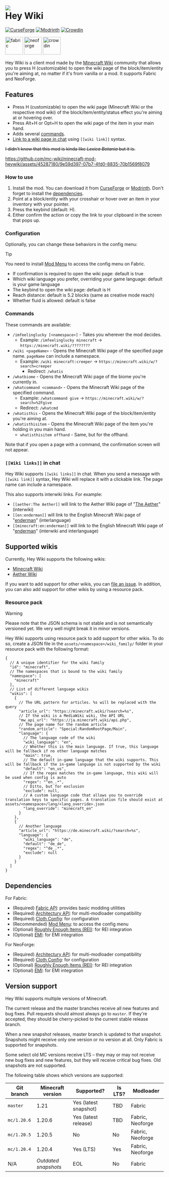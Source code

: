 <!-- Don't forget to update the page on Minecraft Wiki! -->

# ![](https://github.com/mc-wiki/minecraft-mod-heywiki/blob/master/fabric/src/main/resources/icon.png?raw=true) <br> Hey Wiki

[![CurseForge](https://img.shields.io/curseforge/dt/997027?label=CurseForge&color=orange&logoColor=orange&labelColor=black&logo=curseforge)](https://curseforge.com/minecraft/mc-mods/hey-wiki)
[![Modrinth](https://img.shields.io/modrinth/dt/6DnswkCZ?label=Modrinth&color=darkgreen&labelColor=black&logo=modrinth)](https://modrinth.com/mod/hey-wiki)
[![Crowdin](https://badges.crowdin.net/hey-wiki/localized.svg)](https://crowdin.com/project/hey-wiki)

[<img alt="fabric" height="56" src="https://cdn.jsdelivr.net/npm/@intergrav/devins-badges@3/assets/cozy/supported/fabric_vector.svg">](https://fabricmc.net/)
[<img alt="neoforge" height="56" src="https://github.com/mc-wiki/minecraft-mod-heywiki/blob/master/docs/supports_neoforge.svg?raw=true">](https://neoforged.net/)
[<img alt="crowdin" height="56" src="https://cdn.jsdelivr.net/npm/@intergrav/devins-badges@3/assets/cozy/translate/crowdin_vector.svg">](https://crowdin.com/project/hey-wiki)

Hey Wiki is a client mod made by the [Minecraft Wiki](https://minecraft.wiki) community that allows you to press H (customizable)
to open the wiki page of the block/item/entity you're aiming at, no matter if it's from vanilla or a mod.
It supports Fabric and NeoForge.

## Features

- Press H (customizable) to open the wiki page (Minecraft Wiki or the respective mod wiki) of the
  block/item/entity/status effect you're aiming at or hovering over.
- Press Alt+H or Opt+H to open the wiki page of the item in your main hand.
- Adds several [commands](#commands).
- [Link to a wiki page in chat](#wiki-links-in-chat) using `[[wiki link]]` syntax.

~~I didn't know that this mod is kinda like *Lexica Botania* but it is.~~

https://github.com/mc-wiki/minecraft-mod-heywiki/assets/45287180/9e59d397-07b7-4fd0-8835-70b1569f8079

### How to use

1. Install the mod. You can download it from [CurseForge](https://curseforge.com/minecraft/mc-mods/hey-wiki)
   or [Modrinth](https://modrinth.com/mod/hey-wiki). Don't forget to install the [dependencies](#dependencies).
2. Point at a block/entity with your crosshair or hover over an item in your inventory with your pointer.
3. Press the keybind (default: H).
4. Either confirm the action or copy the link to your clipboard in the screen that pops up.

### Configuration

Optionally, you can change these behaviors in the config menu:

> [!TIP]
> You need to install [Mod Menu](https://modrinth.com/mod/modmenu) to access the config menu on Fabric.

- If confirmation is required to open the wiki page: default is true
- Which wiki language you prefer, overriding your game language: default is your game language
- The keybind to open the wiki page: default is H
- Reach distance: default is 5.2 blocks (same as creative mode reach)
- Whether fluid is allowed: default is false

### Commands

These commands are available:

- `/imfeelinglucky [<namespace>]` - Takes you wherever the mod decides.
    - Example: `/imfeelinglucky minecraft` -> `https://minecraft.wiki/????????`
- `/wiki <pageName>` - Opens the Minecraft Wiki page of the specified page name. `pageName` can include a namespace.
    - Example: `/wiki minecraft:creeper` -> `https://minecraft.wiki/w/?search=creeper`
        - Redirect: `/whatis`
- `/whatbiome` - Opens the Minecraft Wiki page of the biome you're currently in.
- `/whatcommand <command>` - Opens the Minecraft Wiki page of the specified command.
    - Example: `/whatcommand give` -> `https://minecraft.wiki/w/?search=%2Fgive`
    - Redirect: `/whatcmd`
- `/whatisthis` - Opens the Minecraft Wiki page of the block/item/entity you're aiming at.
- `/whatisthisitem` - Opens the Minecraft Wiki page of the item you're holding in you main hand.
    - `whatisthisitem offhand` - Same, but for the offhand.

Note that if you open a page with a command, the confirmation screen will not appear.

### `[[Wiki links]]` in chat

Hey Wiki supports `[[wiki links]]` in chat. When you send a message with `[[wiki link]]` syntax, Hey Wiki will replace
it with a clickable link. The page name can include a namespace.

This also supports interwiki links. For example:

- `[[aether:The Aether]]` will link to the Aether Wiki page of "[The Aether](https://aether.wiki.gg/wiki/The_Aether)" (interwiki)
- `[[en:enderman]]` will link to the English Minecraft Wiki page of "[enderman](https://minecraft.wiki/w/Enderman)" (interlanguage)
- `[[minecraft:en:enderman]]` will link to the English Minecraft Wiki page
  of "[enderman](https://minecraft.wiki/w/Enderman)" (interwiki and interlanguage)

## Supported wikis

Currently, Hey Wiki supports the following wikis:

- [Minecraft Wiki](https://minecraft.wiki)
- [Aether Wiki](https://aether.wiki.gg)

If you want to add support for other wikis, you
can [file an issue](https://github.com/mc-wiki/minecraft-mod-heywiki/issues/new?labels=new+wiki%2Ctriage+needed&template=new_wiki.yml).
In addition, you can also add support for other wikis by using a resource pack.

### Resource pack

> [!WARNING]  
> Please note that the JSON schema is not stable and is not semantically versioned yet.
> We very well might break it in minor versions.

Hey Wiki supports using resource pack to add support for other wikis. To do so, create a JSON file in the
`assets/<namespace>/wiki_family/` folder in your resource pack with the following format:

```json5
{
  // A unique identifier for the wiki family
  "id": "minecraft",
  // The namespaces that is bound to the wiki family
  "namespace": [
    "minecraft"
  ],
  // List of different language wikis
  "wikis": [
    {
      // The URL pattern for articles. %s will be replaced with the query
      "article_url": "https://minecraft.wiki/?search=%s",
      // If the wiki is a MediaWiki wiki, the API URL
      "mw_api_url": "https://ja.minecraft.wiki/api.php",
      // The page name for the random article
      "random_article": "Special:RandomRootPage/Main",
      "language": {
        // The language code of the wiki
        "wiki_language": "en",
        // Whether this is the main language. If true, this language will be fallback if no other language matches
        "main": true,
        // The default in-game language that the wiki supports. This will be fallback if the in-game language is not supported by the wiki
        "default": "en_us",
        // If the regex matches the in-game language, this wiki will be used when config is auto
        "regex": "^en_.*",
        // Ditto, but for exclusion
        "exclude": null,
        // A custom language code that allows you to override translation keys to specific pages. A translation file should exist at assets/<namespace>/lang/<lang_override>.json
        "lang_override": "minecraft_en"
      }
    },
    {
      // Another language
      "article_url": "https://de.minecraft.wiki/?search=%s",
      "language": {
        "wiki_language": "de",
        "default": "de_de",
        "regex": "^de_.*",
        "exclude": null
      }
    }
  ]
}
```

## Dependencies

For Fabric:

- (Required) [Fabric API](https://modrinth.com/mod/fabric-api): provides basic modding utilities
- (Required) [Architectury API](https://modrinth.com/mod/architectury-api): for multi-modloader compatibility
- (Required) [Cloth Config](https://modrinth.com/mod/cloth-config): for configuration
- (Recommended) [Mod Menu](https://modrinth.com/mod/modmenu): to access the config menu
- (Optional) [Roughly Enough Items (REI)](https://modrinth.com/mod/rei): for REI integration
- (Optional) [EMI](https://modrinth.com/mod/emi): for EMI integration

For NeoForge:

- (Required) [Architectury API](https://modrinth.com/mod/architectury-api): for multi-modloader compatibility
- (Required) [Cloth Config](https://modrinth.com/mod/cloth-config): for configuration
- (Optional) [Roughly Enough Items (REI)](https://modrinth.com/mod/rei): for REI integration
- (Optional) [EMI](https://modrinth.com/mod/emi): for EMI integration

## Version support

Hey Wiki supports multiple versions of Minecraft.

The current release and the master branches receive all new features and bug fixes. Pull requests should almost always
go to `master`. If they're accepted, they should be cherry-picked to the current stable release branch.

When a new snapshot releases, master branch is updated to that snapshot. Snapshots might receive only one version or no
version at all. Only Fabric is supported for snapshots.

Some select old MC versions receive LTS – they may or may not receive new bug fixes and new features, but they will
receive critical bug fixes. Old snapshots are not supported.

The following table shows which versions are supported:

| Git branch  | Minecraft version    | Supported?            | Is LTS? | Modloader        |
|-------------|----------------------|-----------------------|---------|------------------|
| `master`    | 1.21                 | Yes (latest snapshot) | TBD     | Fabric           |
| `mc/1.20.6` | 1.20.6               | Yes (latest release)  | TBD     | Fabric, Neoforge |
| `mc/1.20.5` | 1.20.5               | No                    | No      | Fabric, Neoforge |
| `mc/1.20.4` | 1.20.4               | Yes (LTS)             | Yes     | Fabric, Neoforge |
| N/A         | *Outdated snapshots* | EOL                   | No      | Fabric           |
